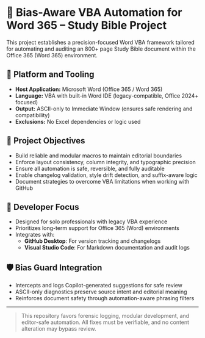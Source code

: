 # 📘 Bias-Aware VBA Automation for Word 365 – Study Bible Project

This project establishes a precision-focused Word VBA framework tailored for automating and auditing an 800+ page Study Bible document within the Office 365 (Word 365) environment.

## 🧰 Platform and Tooling

- **Host Application:** Microsoft Word (Office 365 / Word 365)
- **Language:** VBA with built-in Word IDE (legacy-compatible, Office 2024+ focused)
- **Output:** ASCII-only to Immediate Window (ensures safe rendering and compatibility)
- **Exclusions:** No Excel dependencies or logic used

## 🎯 Project Objectives

- Build reliable and modular macros to maintain editorial boundaries
- Enforce layout consistency, column integrity, and typographic precision
- Ensure all automation is safe, reversible, and fully auditable
- Enable changelog validation, style drift detection, and suffix-aware logic
- Document strategies to overcome VBA limitations when working with GitHub

## 👤 Developer Focus

- Designed for solo professionals with legacy VBA experience
- Prioritizes long-term support for Office 365 (Word) environments
- Integrates with:
  - **GitHub Desktop**: For version tracking and changelogs
  - **Visual Studio Code**: For Markdown documentation and audit logs

## 🛡️ Bias Guard Integration

- Intercepts and logs Copilot-generated suggestions for safe review
- ASCII-only diagnostics preserve source intent and editorial meaning
- Reinforces document safety through automation-aware phrasing filters

---

> This repository favors forensic logging, modular development, and editor-safe automation. All fixes must be verifiable, and no content alteration may bypass review.
